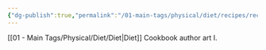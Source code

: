 ```yaml
---
{"dg-publish":true,"permalink":"/01-main-tags/physical/diet/recipes/recipes/","created":"2024-11-18T16:47:46.960+05:30","updated":"2024-10-11T13:29:25.000+05:30"}
---
```


[[01 - Main Tags/Physical/Diet/Diet\|Diet]]
Cookbook author art I.
